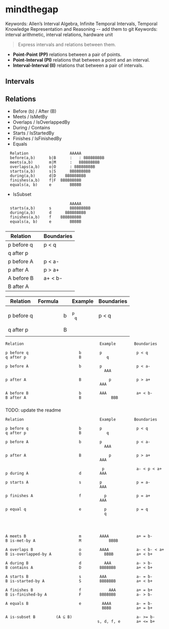 # mindthegap

Keywords: Allen’s Interval Algebra, Infinite Temporal Intervals, Temporal Knowledge Representation and Reasoning -- add them to git
Keywords: interval arithmetic, interval relations, hardware unit


> Express intervals and relations between them.

- **Point-Point (PP)** relations between a pair of points.
- **Point-Interval (PI)** relations that between a point and an interval.
- **Interval-Interval (II)** relations that between a pair of intervals.

## Intervals

## Relations

- Before (b) / After (B)
- Meets / IsMetBy
- Overlaps / IsOverlappedBy
- During / Contains
- Starts / IsStartedBy
- Finishes / IsFinishedBy
- Equals


```text
  Relation                  AAAAA
  before(a,b)      b|B      :   : BBBBBBBBB
  meets(a,b)       m|M      :   BBBBBBBBB
  overlaps(a,b)    o|O      : BBBBBBBBB
  starts(a,b)      s|S      BBBBBBBBB
  during(a,b)      d|D    BBBBBBBBB
  finishes(a,b)    f|F  BBBBBBBBB
  equals(a, b)     e        BBBBB
```

- IsSubset

```text
                            AAAAA
  starts(a,b)      s        BBBBBBBBB
  during(a,b)      d      BBBBBBBBB
  finishes(a,b)    f    BBBBBBBBB
  equals(a, b)     e        BBBBB
```





### 





| Relation   |   | Boundaries |
|------------|---|------------|
| p before q |   | p < q      |
| q after p  |   |            |
| p before A |   | p < a-     |
| p after A  |   | p > a+     |
| A before B |   | a+ < b-    |
| B after A  |   |            |





| Relation   | Formula |   | Example | Boundaries |
|------------|---------|---|---------|------------|
| p before q |         | b | <pre>p   <br>   q</pre> | p < q      |
| q after p  |         | B |         |            |
|            |         |   |         |            |


```
Relation                                 Example        Boundaries

p before q                      b        p               p < q
q after p                       B           q
        
p before A                      b        p               p < a-
                                           AAA
        
p after A                       B            p           p > a+
                                         AAA

A before B                      b        AAA             a+ < b-
B after A                       B             BBB
```

### 


### 


### 


### 


### 


### 


### 


TODO: update the readme

```text
Relation                                 Example        Boundaries

p before q                      b        p               p < q
q after p                       B           q
        
p before A                      b        p               p < a-
                                           AAA
        
p after A                       B            p           p > a+
                                         AAA
        
                                          p              a- < p < a+
p during A                      d        AAA
        
p starts A                      s        p               p = a-
                                         AAA
        
p finishes A                    f          p             p = a+
                                         AAA
        
p equal q                       e          p             p = q
                                           q
        
        
        
       
A meets B                       m        AAAA            a+ = b-
B is-met-by A                   M            BBBB
        
A overlaps B                    o        AAAA            a- < b- < a+
B is-overlapped-by A            O          BBBB          a+ < b+
        
A during B                      d          AAA           a- > b-
B contains A                    D        BBBBBBB         a+ < b+
        
A starts B                      s        AAA             a- = b-
B is-started-by A               S        BBBBBBB         a+ < b+
        
A finishes B                    f            AAA         a+ = b+
B is-finished-by A              F        BBBBBBB         a- > b-
        
A equals B                      e         AAAA           a- = b-
                                          BBBB           a+ = b+
        
A is-subset B         (A ⊆ B)                            a- >= b-
                                        s, d, f, e       a+ <= b+


```